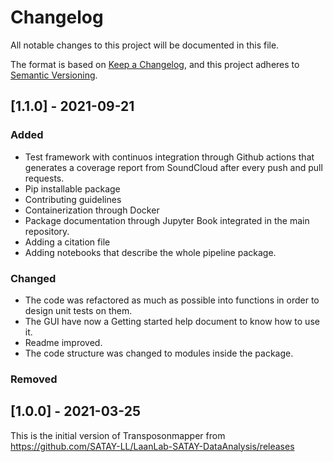# Changelog
All notable changes to this project will be documented in this file.

The format is based on [Keep a Changelog](https://keepachangelog.com/en/1.0.0/),
and this project adheres to [Semantic Versioning](https://semver.org/spec/v2.0.0.html).


## [1.1.0] - 2021-09-21
### Added
- Test framework with continuos integration through Github actions that generates a coverage report from SoundCloud after every push and pull requests. 
- Pip installable package 
- Contributing guidelines 
- Containerization through Docker 
- Package documentation through Jupyter Book integrated in the main repository.
- Adding a citation file  
- Adding notebooks that describe the whole pipeline package.

### Changed
- The code was refactored as much as possible into functions in order to design unit tests on them. 
- The GUI have now a Getting started help document to know how to use it. 
- Readme improved. 
- The code structure was changed to modules inside the package. 

### Removed


## [1.0.0] - 2021-03-25

This is the initial version of Transposonmapper from https://github.com/SATAY-LL/LaanLab-SATAY-DataAnalysis/releases